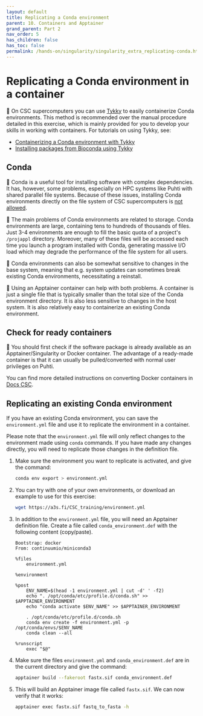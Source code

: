 ```yaml
---
layout: default
title: Replicating a Conda environment
parent: 10. Containers and Apptainer
grand_parent: Part 2
nav_order: 5
has_children: false
has_toc: false
permalink: /hands-on/singularity/singularity_extra_replicating-conda.html
---
```


# Replicating a Conda environment in a container

💬 On CSC supercomputers you can use
[Tykky](https://docs.csc.fi/computing/containers/tykky/) to easily containerize
Conda environments. This method is recommended over the manual procedure
detailed in this exercise, which is mainly provided for you to develop your
skills in working with containers. For tutorials on using Tykky, see:

- [Containerizing a Conda environment with Tykky](../installing/python.md)
- [Installing packages from Bioconda using Tykky](../../part-1/modules/modules-bio.md)

## Conda

💬 Conda is a useful tool for installing software with complex dependencies. It
has, however, some problems, especially on HPC systems like Puhti with shared
parallel file systems. Because of these issues, installing Conda environments
directly on the file system of CSC supercomputers is
[not allowed](https://docs.csc.fi/computing/usage-policy/#conda-installations).

💬 The main problems of Conda environments are related to storage. Conda
environments are large, containing tens to hundreds of thousands of files. Just
3-4 environments are enough to fill the basic quota of a project's `/projappl`
directory. Moreover, many of these files will be accessed each time you launch
a program installed with Conda, generating massive I/O load which may degrade
the performance of the file system for all users.

💬 Conda environments can also be somewhat sensitive to changes in the base
system, meaning that e.g. system updates can sometimes break existing Conda
environments, necessitating a reinstall.

💬 Using an Apptainer container can help with both problems. A container is
just a single file that is typically smaller than the total size of the Conda
environment directory. It is also less sensitive to changes in the host system.
It is also relatively easy to containerize an existing Conda environment.

## Check for ready containers

💬 You should first check if the software package is already available as an
Apptainer/Singularity or Docker container. The advantage of a ready-made
container is that it can usually be pulled/converted with normal user
privileges on Puhti.

You can find more detailed instructions on converting Docker containers in
[Docs CSC](https://docs.csc.fi/computing/containers/creating/#converting-a-docker-container).

## Replicating an existing Conda environment

If you have an existing Conda environment, you can save the `environment.yml`
file and use it to replicate the environment in a container.

Please note that the `environment.yml` file will only reflect changes to the
environment made using `conda` commands. If you have made any changes directly,
you will need to replicate those changes in the definition file.

1. Make sure the environment you want to replicate is activated, and give the
   command:

   ```bash
   conda env export > environment.yml
   ```

2. You can try with one of your own environments, or download an example to use
   for this exercise:

   ```bash
   wget https://a3s.fi/CSC_training/environment.yml
   ```

3. In addition to the `environment.yml` file, you will need an Apptainer
   definition file. Create a file called `conda_environment.def` with the
   following content (copy/paste).

   ```text
   Bootstrap: docker
   From: continuumio/miniconda3
   
   %files
       environment.yml
   
   %environment
   
   %post
       ENV_NAME=$(head -1 environment.yml | cut -d' ' -f2)
       echo ". /opt/conda/etc/profile.d/conda.sh" >> $APPTAINER_ENVIRONMENT
       echo "conda activate $ENV_NAME" >> $APPTAINER_ENVIRONMENT
   
       . /opt/conda/etc/profile.d/conda.sh
       conda env create -f environment.yml -p /opt/conda/envs/$ENV_NAME
       conda clean --all
   
   %runscript
       exec "$@"
   ```

4. Make sure the files `environment.yml` and `conda_environment.def` are in the
   current directory and give the command:

   ```bash
   apptainer build --fakeroot fastx.sif conda_environment.def
   ```

5. This will build an Apptainer image file called `fastx.sif`. We can now
   verify that it works:

   ```bash
   apptainer exec fastx.sif fastq_to_fasta -h
   ```
